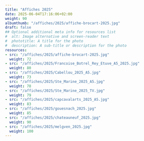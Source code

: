```yaml
---
title: "Affiches 2025"
date: 2025-06-04T17:16:06+02:00
weight: 90
albumthumb: "/affiches/2025/affiche-brocart-2025.jpg"
draft: false
## Optional additional meta info for resources list
#  alt: Image alternative and screen-reader text
#  phototitle: A title for the photo
#  description: A sub-title or description for the photo
resources:
- src: "/affiches/2025/affiche-brocart-2025.jpg"
  weight: 72
- src: "/affiches/2025/Francoise_Botrel_Rey_Etuve_A5_2025.jpg"
  weight: 80
- src: "/affiches/2025/Cabellou_2025_A5.jpg"
  weight: 73
- src: "/affiches/2025/Ste_Marine_2025_A5.jpg"
  weight: 78
- src: "/affiches/2025/Ste_Marine_2025_TV.jpg"
  weight: 79
- src: "/affiches/2025/capcavalarts_2025_A5.jpg"
  weight: 83
- src: "/affiches/2025/gouesnach_2025.jpg"
  weight: 85
- src: "/affiches/2025/chateauneuf_2025.jpg"
  weight: 90
- src: "/affiches/2025/melgven_2025.jpg"
  weight: 100
---
```

